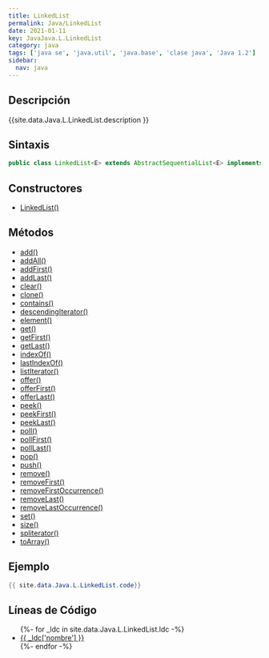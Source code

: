 ```yaml
---
title: LinkedList
permalink: Java/LinkedList
date: 2021-01-11
key: JavaJava.L.LinkedList
category: java
tags: ['java se', 'java.util', 'java.base', 'clase java', 'Java 1.2']
sidebar: 
  nav: java
---
```


## Descripción
{{site.data.Java.L.LinkedList.description }}

## Sintaxis
~~~java
public class LinkedList<E> extends AbstractSequentialList<E> implements List<E>, Deque<E>, Cloneable, Serializable
~~~

## Constructores
* [LinkedList()](/Java/LinkedList/LinkedList/)

## Métodos
* [add()](/Java/LinkedList/add)
* [addAll()](/Java/LinkedList/addAll)
* [addFirst()](/Java/LinkedList/addFirst)
* [addLast()](/Java/LinkedList/addLast)
* [clear()](/Java/LinkedList/clear)
* [clone()](/Java/LinkedList/clone)
* [contains()](/Java/LinkedList/contains)
* [descendingIterator()](/Java/LinkedList/descendingIterator)
* [element()](/Java/LinkedList/element)
* [get()](/Java/LinkedList/get)
* [getFirst()](/Java/LinkedList/getFirst)
* [getLast()](/Java/LinkedList/getLast)
* [indexOf()](/Java/LinkedList/indexOf)
* [lastIndexOf()](/Java/LinkedList/lastIndexOf)
* [listIterator()](/Java/LinkedList/listIterator)
* [offer()](/Java/LinkedList/offer)
* [offerFirst()](/Java/LinkedList/offerFirst)
* [offerLast()](/Java/LinkedList/offerLast)
* [peek()](/Java/LinkedList/peek)
* [peekFirst()](/Java/LinkedList/peekFirst)
* [peekLast()](/Java/LinkedList/peekLast)
* [poll()](/Java/LinkedList/poll)
* [pollFirst()](/Java/LinkedList/pollFirst)
* [pollLast()](/Java/LinkedList/pollLast)
* [pop()](/Java/LinkedList/pop)
* [push()](/Java/LinkedList/push)
* [remove()](/Java/LinkedList/remove)
* [removeFirst()](/Java/LinkedList/removeFirst)
* [removeFirstOccurrence()](/Java/LinkedList/removeFirstOccurrence)
* [removeLast()](/Java/LinkedList/removeLast)
* [removeLastOccurrence()](/Java/LinkedList/removeLastOccurrence)
* [set()](/Java/LinkedList/set)
* [size()](/Java/LinkedList/size)
* [spliterator()](/Java/LinkedList/spliterator)
* [toArray()](/Java/LinkedList/toArray)

## Ejemplo
~~~java
{{ site.data.Java.L.LinkedList.code}}
~~~

## Líneas de Código
<ul>
{%- for _ldc in site.data.Java.L.LinkedList.ldc -%}
   <li>
       <a href="{{_ldc['url'] }}">{{ _ldc['nombre'] }}</a>
   </li>
{%- endfor -%}
</ul>
